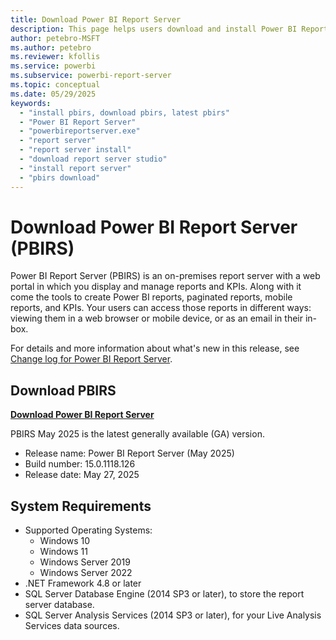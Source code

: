 ```yaml
---
title: Download Power BI Report Server
description: This page helps users download and install Power BI Report Server.
author: petebro-MSFT
ms.author: petebro
ms.reviewer: kfollis
ms.service: powerbi
ms.subservice: powerbi-report-server
ms.topic: conceptual
ms.date: 05/29/2025
keywords:
  - "install pbirs, download pbirs, latest pbirs"
  - "Power BI Report Server"
  - "powerbireportserver.exe"
  - "report server"
  - "report server install"
  - "download report server studio"
  - "install report server"
  - "pbirs download"
---
```


# Download Power BI Report Server (PBIRS)

Power BI Report Server (PBIRS) is an on-premises report server with a web portal in which you display and manage reports and KPIs. Along with it come the tools to create Power BI reports, paginated reports, mobile reports, and KPIs. Your users can access those reports in different ways: viewing them in a web browser or mobile device, or as an email in their in-box.

For details and more information about what's new in this release, see [Change log for Power BI Report Server](changelog.md).

## Download PBIRS

**[Download Power BI Report Server](https://aka.ms/pbireportserverexe)**

PBIRS May 2025 is the latest generally available (GA) version.

- Release name: Power BI Report Server (May 2025)
- Build number: 15.0.1118.126
- Release date: May 27, 2025

## System Requirements

- Supported Operating Systems:
  - Windows 10
  - Windows 11
  - Windows Server 2019
  - Windows Server 2022
- .NET Framework 4.8 or later
- SQL Server Database Engine (2014 SP3 or later), to store the report server database.
- SQL Server Analysis Services (2014 SP3 or later), for your Live Analysis Services data sources.

